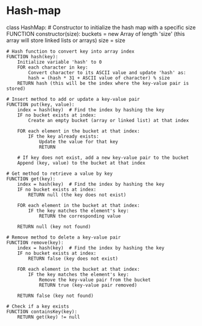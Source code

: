 # Hash-map

class HashMap: # Constructor to initialize the hash map with a specific size
FUNCTION constructor(size):
buckets = new Array of length 'size' (this array will store linked lists or arrays)
size = size

    # Hash function to convert key into array index
    FUNCTION hash(key):
        Initialize variable 'hash' to 0
        FOR each character in key:
            Convert character to its ASCII value and update 'hash' as:
            hash = (hash * 31 + ASCII value of character) % size
        RETURN hash (this will be the index where the key-value pair is stored)

    # Insert method to add or update a key-value pair
    FUNCTION put(key, value):
        index = hash(key)  # Find the index by hashing the key
        IF no bucket exists at index:
            Create an empty bucket (array or linked list) at that index

        FOR each element in the bucket at that index:
            IF the key already exists:
                Update the value for that key
                RETURN

        # If key does not exist, add a new key-value pair to the bucket
        Append (key, value) to the bucket at that index

    # Get method to retrieve a value by key
    FUNCTION get(key):
        index = hash(key)  # Find the index by hashing the key
        IF no bucket exists at index:
            RETURN null (the key does not exist)

        FOR each element in the bucket at that index:
            IF the key matches the element's key:
                RETURN the corresponding value

        RETURN null (key not found)

    # Remove method to delete a key-value pair
    FUNCTION remove(key):
        index = hash(key)  # Find the index by hashing the key
        IF no bucket exists at index:
            RETURN false (key does not exist)

        FOR each element in the bucket at that index:
            IF the key matches the element's key:
                Remove the key-value pair from the bucket
                RETURN true (key-value pair removed)

        RETURN false (key not found)

    # Check if a key exists
    FUNCTION containsKey(key):
        RETURN get(key) != null
